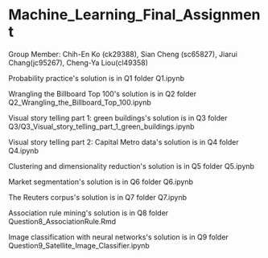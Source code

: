 # Machine_Learning_Final_Assignment

Group Member: Chih-En Ko (ck29388), Sian Cheng (sc65827), Jiarui Chang(jc95267), Cheng-Ya Liou(cl49358)

Probability practice's solution is in Q1 folder Q1.ipynb

Wrangling the Billboard Top 100's solution is in Q2 folder Q2_Wrangling_the_Billboard_Top_100.ipynb

Visual story telling part 1: green buildings's solution is in Q3 folder Q3/Q3_Visual_story_telling_part_1_green_buildings.ipynb

Visual story telling part 2: Capital Metro data's solution is in Q4 folder Q4.ipynb

Clustering and dimensionality reduction's solution is in Q5 folder Q5.ipynb

Market segmentation's solution is in Q6 folder Q6.ipynb

The Reuters corpus's solution is in Q7 folder Q7.ipynb

Association rule mining's solution is in Q8 folder Question8_AssociationRule.Rmd

Image classification with neural networks's solution is in Q9 folder Question9_Satellite_Image_Classifier.ipynb
